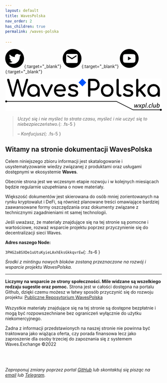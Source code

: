 ```yaml
---
layout: default
title: WavesPolska
nav_order: 2
has_children: true
permalink: /waves-polska

---
```


[![Twitter](/images/twitter.svg)](https://twitter.com/wxpl_club){:target="_blank"}  [![Mail](/images/mail.svg)](mailto:contact@wxpl.club){:target="_blank"}  [![YouTube](/images/youtube.svg)](https://youtu.be/dQw4w9WgXcQ){:target="_blank"}

![](/images/wxpl-logo.png)

> *Uczyć się i nie myśleć to strata czasu, myśleć i nie uczyć się to niebezpieczeństwo.*{: .fs-5 }
> 
> *– Konfucjusz*{: .fs-5 }

## Witamy na stronie dokumentacji **WavesPolska**

Celem niniejszego zbioru informacji jest skatalogowanie i usystematyzowanie wiedzy związanej z produktami oraz usługami dostępnymi w ekosystemie **Waves**.

Obecnie strona jest we wczesnym etapie rozwoju i w kolejnych miesiącach będzie regularnie uzupełniana o nowe materiały.

Większość dokumentów jest skierowana do osób mniej zorientowanych na rynku kryptowalut i DeFi, są również planowane treści omawiające bardziej zaawansowane formy oszczędzania oraz dokumenty związane z technicznymi zagadnieniami nt samej technologii.

Jeśli uważasz, że materiały znajdujące się na tej stronie są pomocne i wartościowe, rozważ wsparcie projektu poprzez przyczynienie się do decentralizacji sieci Waves.

**Adres naszego Node:**

```3PHG2a8SXDe1uUtuKyieLAxhEksGkkqvrEw```{: .fs-6 }

*Środki z mintingu nowych bloków zostaną przeznaczone na rozwój i wsparcie projektu WavesPolska.*

---

**Liczymy na wsparcie ze strony społeczności. Mile widzane są wszelkiego rodzaju sugestie oraz pomoc.**
Strona jest w całości dostępna na portalu Github, dzięki czemu możesz w łatwy sposób przyczynić się do rozwoju projektu: [Publiczne Reposytorium WavesPolska](https://github.com/wxpl/wxpl.github.io)\
\
Wszystkie materiały znajdujące się na tej stronie są dostępne bezpłatnie i mogą być rozpowszechniane bez ograniczeń wyłącznie do użytku niekomercyjnego.

Żadna z informacji przedstawionych na naszej stronie nie powinna być traktowana jako wiążąca oferta, czy porada finansowa lecz jako zaproszenie dla osoby trzeciej do zapoznania się z systemem Waves.Exchange ©2022

\
\
\
*Zaproponuj zmiany poprzez portal [GitHub](https://github.com/wxpl/wxpl.github.io) lub skontaktuj się pisząc na [email](mailto:contact@wxpl.club) lub [Telegram](https://t.me/waves_polska).*